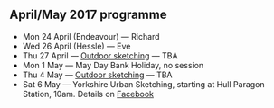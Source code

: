 ## April/May 2017 programme

* Mon 24 April (Endeavour) — Richard
* Wed 26 April (Hessle) — Eve
* Thu 27 April — <a href="/urban-sketching/" title="Urban sketching, Hull">Outdoor sketching</a> — TBA
* Mon 1 May — May Day Bank Holiday, no session
* Thu 4 May — <a href="/urban-sketching/" title="Urban sketching, Hull">Outdoor sketching</a> — TBA
* Sat 6 May — Yorkshire Urban Sketching, starting at Hull Paragon Station, 10am. Details on <a href="https://www.facebook.com/events/1805060069755375/" title="Urban sketching, Hull">Facebook</a>